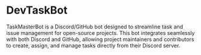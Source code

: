# DevTaskBot
TaskMasterBot is a Discord/GitHub bot designed to streamline task and issue management for open-source projects. This bot integrates seamlessly with both Discord and GitHub, allowing project maintainers and contributors to create, assign, and manage tasks directly from their Discord server.
